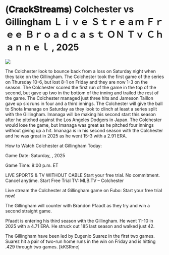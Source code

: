 # (𝐂𝐫𝐚𝐜𝐤𝐒𝐭𝐫𝐞𝐚𝐦𝐬) Colchester vs Gillingham Ｌｉｖｅ Ｓｔｒｅａｍ Ｆｒｅｅ Ｂｒｏａｄｃａｓｔ ＯＮ Ｔｖ Ｃｈａｎｎｅｌ , 2025  
  
  
[![](https://i.imgur.com/qSNzIqt.png)](https://movie.rssnews.media/DjWZFXbo.php)  
  
The Colchester look to bounce back from a loss on Saturday night when they take on the Gillingham. The Colchester took the first game of the series on Thursday 10-6, but lost 8-1 on Friday and they are now 1-3 on the season. The Colchester scored the first run of the game in the top of the second, but gave up two in the bottom of the inning and trailed the rest of the game. The Colchester managed just three hits and Jameson Taillon gave up six runs in four and a third innings. The Colchester will give the ball to Shota Imanaga on Saturday as they look to clinch at least a series split with the Gillingham. Imanaga will be making his second start this season after he pitched against the Los Angeles Dodgers in Japan. The Colchester would lose the game, but Imanaga was great as he pitched four innings without giving up a hit. Imanaga is in his second season with the Colchester and he was great in 2025 as he went 15-3 with a 2.91 ERA.

How to Watch Colchester at Gillingham Today:

Game Date: Saturday, , 2025

Game Time: 8:00 p.m. ET

LIVE SPORTS & TV WITHOUT CABLE
Start your free trial. No commitment. Cancel anytime.
Start Free Trial
TV: MLB.TV – Colchester

Live stream the Colchester at Gillingham game on Fubo: Start your free trial now!

The Gillingham will counter with Brandon Pfaadt as they try and win a second straight game.

Pfaadt is entering his third season with the Gillingham. He went 11-10 in 2025 with a 4.71 ERA. He struck out 185 last season and walked just 42.

The Gillingham have been led by Eugenio Suarez in the first two games. Suarez hit a pair of two-run home runs in the win on Friday and is hitting .429 through two games. [kKSRme]